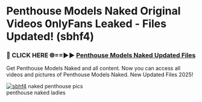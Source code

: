 # Penthouse Models Naked Original Videos 0nlyFans Leaked - Files Updated! (sbhf4)

<h3>🔴 CLICK HERE 🌐==►► <a href="https://tinyurl.com/up5wt9bj" rel="nofollow">Penthouse Models Naked Updated Files</a></h3>

Get Penthouse Models Naked and all content. Now you can access all videos and pictures of Penthouse Models Naked. New Updated Files 2025!

[![sbhf4](https://i.imgur.com/ABiUzMV.gif)](https://tinyurl.com/up5wt9bj)
naked penthouse pics<br>
penthouse naked ladies